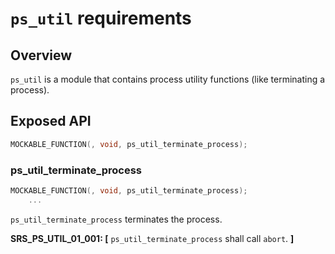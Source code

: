 `ps_util` requirements
================

## Overview

`ps_util` is a module that contains process utility functions (like terminating a process).

## Exposed API

```c
MOCKABLE_FUNCTION(, void, ps_util_terminate_process);
```

### ps_util_terminate_process

```c
MOCKABLE_FUNCTION(, void, ps_util_terminate_process);
    ...
```

`ps_util_terminate_process` terminates the process.

**SRS_PS_UTIL_01_001: [** `ps_util_terminate_process` shall call `abort`. **]**
